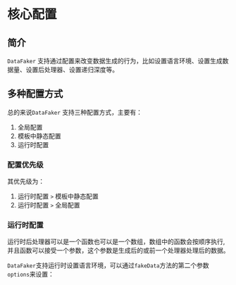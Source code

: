 # 核心配置

## 简介

`DataFaker` 支持通过配置来改变数据生成的行为，比如设置语言环境、设置生成数据量、设置后处理器、设置递归深度等。

## 多种配置方式

总的来说`DataFaker` 支持三种配置方式，主要有：

1. 全局配置
2. 模板中静态配置
3. 运行时配置

### 配置优先级

其优先级为：

1. 运行时配置 `>` 模板中静态配置
2. 运行时配置 `>` 全局配置

### 运行时配置

运行时后处理器可以是一个函数也可以是一个数组，数组中的函数会按顺序执行,并且函数可以接受一个参数，这个参数是生成后的或前一个处理器处理后的数据。

`DataFaker`支持运行时设置语言环境，可以通过`fakeData`方法的第二个参数`options`来设置：
